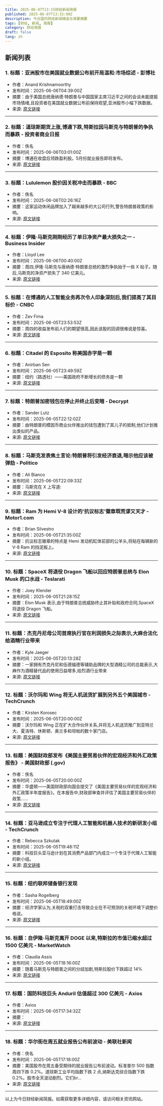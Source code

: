 ```yaml
---
title: 2025-06-07T13:15财经新闻简报
published: 2025-06-07T13:15:00Z
description: 今日国内财经新闻精选与简要摘要
tags: [财经, 新闻, 简报]
category: 财经简报
draft: false
lang: zh
---
```


## 新闻列表

### 1. 标题：亚洲股市在美国就业数据公布前开局温和:市场综述 - 彭博社
- 作者：Anand Krishnamoorthy
- 发布时间：2025-06-06T04:39:00Z
- 摘要：由于美国总统唐纳德·特朗普与中国国家主席习近平之间的会谈未能提振市场情绪,且投资者在美国就业数据公布前保持观望,亚洲股市小幅下跌数据。
- 来源: [原文链接](https://www.bloomberg.com/news/articles/2025-06-05/stock-market-today-dow-sp-live-updates)

---

### 2. 标题：道琼斯期货上涨,博通下跌,特斯拉因马斯克与特朗普的争执而暴跌 - 投资者商业日报
- 作者：佚名
- 发布时间：2025-06-06T03:01:00Z
- 摘要：博通在收盘后领跌盈利股。5月份就业报告即将发布。
- 来源: [原文链接](https://www.investors.com/market-trend/stock-market-today/dow-jones-futures-stocks-fall-tesla-crashes-musk-trump-feud-broadcom/)

---

### 3. 标题：Lululemon 股价因关税冲击而暴跌 - BBC
- 作者：佚名
- 发布时间：2025-06-06T02:26:16Z
- 摘要：这家运动休闲品牌加入了越来越多的大公司行列,警告特朗普政策的影响。
- 来源: [原文链接](https://www.bbc.com/news/articles/c8re86n23j5o)

---

### 4. 标题：伊隆·马斯克刚刚经历了单日净资产最大损失之一 - Business Insider
- 作者：Lloyd Lee
- 发布时间：2025-06-06T00:40:00Z
- 摘要：周四,伊隆·马斯克与唐纳德·特朗普总统的激烈争执始于一些 X 帖子。随后,马斯克的净资产损失了 340 亿美元。
- 来源: [原文链接](https://www.businessinsider.com/elon-musk-net-worth-plunges-trump-feud-social-media-x-2025-6)

---

### 5. 标题：在博通的人工智能业务再次令人印象深刻后,我们提高了其目标价 - CNBC
- 作者：Zev Fima
- 发布时间：2025-06-05T23:53:53Z
- 摘要：周四的收益发布前人们的期望很高,因此该股的回调很难说是惊喜。
- 来源: [原文链接](https://www.cnbc.com/2025/06/05/were-lifting-our-price-target-on-broadcom-after-its-ai-business-impresses-once-again.html)

---

### 6. 标题：Citadel 的 Esposito 称美国赤字是一颗
- 作者：Anirban Sen
- 发布时间：2025-06-05T23:49:59Z
- 摘要：纽约（路透社）——美国政府不断增长的债务是一颗
- 来源: [原文链接](https://finance.yahoo.com/news/citadels-esposito-says-us-deficit-234959823.html)

---

### 7. 标题：特朗普加密钱包在停止并终止后变暗 - Decrypt
- 作者：Sander Lutz
- 发布时间：2025-06-05T22:12:02Z
- 摘要：由特朗普的模因币商业伙伴推出的钱包遭到了其儿子的抵制,他们计划推出类似的产品。
- 来源: [原文链接](https://decrypt.co/323914/trump-crypto-wallet-goes-dark-cease-and-desist)

---

### 8. 标题：马斯克发表焦土言论:特朗普将引发经济衰退,暗示他应该被弹劾 - Politico
- 作者：Ali Bianco
- 发布时间：2025-06-05T22:09:33Z
- 摘要：马斯克在 X 上写道:
- 来源: [原文链接](https://www.politico.com/news/2025/06/05/elon-musk-donald-trump-recession-impeachment-00390762)

---

### 9. 标题：Ram 为 Hemi V-8 设计的'抗议标志'徽章既荒谬又天才 - Motor1.com
- 作者：Brian Silvestro
- 发布时间：2025-06-05T21:35:00Z
- 摘要：抗议标志徽章的特点是 Hemi 发动机缸体前部的公羊头,将贴在每辆新的 V-8 Ram 的挡泥板上。
- 来源: [原文链接](https://www.motor1.com/news/761735/ram-symbol-of-protest-badge-v8-explained/)

---

### 10. 标题：SpaceX 将退役 Dragon 飞船以回应特朗普总统与 Elon Musk 的口水战 - Teslarati
- 作者：Joey Klender
- 发布时间：2025-06-05T21:28:15Z
- 摘要：Elon Musk 表示,由于特朗普总统威胁终止其补贴和政府合同,SpaceX 将退役 Dragon 飞船。
- 来源: [原文链接](https://www.teslarati.com/spacex-decommission-dragon-spacecraft-in-response-to-pres-trump-war-of-words-elon-musk/)

---

### 11. 标题：杰克丹尼母公司首席执行官在利润损失之际表示,大麻合法化给酒精行业带来
- 作者：Kyle Jaeger
- 发布时间：2025-06-05T20:13:28Z
- 摘要：一家拥有杰克丹尼和伍德福德等辅助品牌的大型酒精公司的总裁表示,大麻作为酒精替代品的使用日益增多,给烈酒行业带来
- 来源: [原文链接](https://www.marijuanamoment.net/marijuana-legalization-is-putting-pressure-on-alcohol-industry-ceo-of-jack-daniels-parent-company-says-amid-profit-losses/)

---

### 12. 标题：沃尔玛和 Wing 将无人机送货扩展到另外五个美国城市 - TechCrunch
- 作者：Kirsten Korosec
- 发布时间：2025-06-05T20:00:00Z
- 摘要：沃尔玛和 Wing 正在扩大合作伙伴关系,并将无人机送货推广到亚特兰大、夏洛特、休斯顿、奥兰多和坦帕的数十家门店。
- 来源: [原文链接](https://techcrunch.com/2025/06/05/walmart-and-wing-expand-drone-delivery-to-five-more-us-cities/)

---

### 13. 标题：美国财政部发布《美国主要贸易伙伴的宏观经济和外汇政策报告》 - 美国财政部 (.gov)
- 作者：佚名
- 发布时间：2025-06-05T20:00:00Z
- 摘要：华盛顿——美国财政部向国会提交了《美国主要贸易伙伴的宏观经济和外汇政策半年度报告》。在本报告中,财政部审查并评估了美国主要贸易伙伴的政策……
- 来源: [原文链接](https://home.treasury.gov/news/press-releases/sb0157)

---

### 14. 标题：亚马逊成立专注于代理人工智能和机器人技术的新研发小组 - TechCrunch
- 作者：Rebecca Szkutak
- 发布时间：2025-06-05T19:48:11Z
- 摘要：科技巨头亚马逊计划在其消费产品部门内成立一个专注于代理人工智能的新小组。
- 来源: [原文链接](https://techcrunch.com/2025/06/05/amazon-launches-new-rd-group-focused-on-agentic-ai-and-robotics/)

---

### 15. 标题：纽约联邦储备银行发现
- 作者：Sasha Rogelberg
- 发布时间：2025-06-05T18:49:00Z
- 摘要：经济学家认为,关税的双重打击导致企业在不可预测的关税环境下调整价格说。
- 来源: [原文链接](https://fortune.com/2025/06/05/companies-raise-prices-goods-unaffected-tariffs-new-york-federal-reserve/)

---

### 16. 标题：自伊隆·马斯克离开 DOGE 以来,特斯拉的市值已缩水超过 1500 亿美元 - MarketWatch
- 作者：Claudia Assis
- 发布时间：2025-06-05T18:16:00Z
- 摘要：随着马斯克与特朗普之间的分歧加剧,特斯拉股价下跌超过 14%
- 来源: [原文链接](https://www.marketwatch.com/story/tesla-has-lost-nearly-140-billion-in-market-cap-since-elon-musk-left-doge-heres-what-may-be-ahead-for-the-stock-4ad8257f)

---

### 17. 标题：国防科技巨头 Anduril 估值超过 300 亿美元 - Axios
- 作者：Axios
- 发布时间：2025-06-05T17:34:32Z
- 摘要：
- 来源: [原文链接](https://www.axios.com/2025/06/05/anduril-vc-funding)

---

### 18. 标题：华尔街在周五就业报告公布前波动 - 美联社新闻
- 作者：佚名
- 发布时间：2025-06-05T17:18:00Z
- 摘要：美国股市在周五备受期待的就业报告公布前波动。标准普尔 500 指数周四下跌 0.2%。道琼斯工业平均指数下跌 2 点,纳斯达克综合指数下跌 0.2%。股市全天波动剧烈。它们br…
- 来源: [原文链接](https://apnews.com/article/stock-market-tariffs-trump-jobs-8abc12c2c9d83481484f9d5f97596073)

---


以上为今日财经新闻简报。如需获取更多详细内容，请访问相关资讯网站。